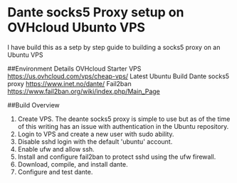 # Dante socks5 Proxy setup on OVHcloud Ubunto VPS
I have build this as a setp by step guide to building a socks5 proxy on an Ubuntu VPS

##Environment Details
OVHcloud Starter VPS https://us.ovhcloud.com/vps/cheap-vps/
Latest Ubuntu Build
Dante socks5 proxy https://www.inet.no/dante/
Fail2ban https://www.fail2ban.org/wiki/index.php/Main_Page

##Build Overview
1) Create VPS. The deante socks5 proxy is simple to use but as of the time of this writing has an issue with authentication in the Ubuntu repository.
2) Login to VPS and create a new user with sudo ability. 
3) Disable sshd login with the default 'ubuntu' account.
4) Enable ufw and allow ssh.
5) Install and configure fail2ban to protect sshd using the ufw firewall.
6) Download, compile, and install dante. 
7) Configure and test dante.
